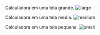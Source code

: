 Calculadora em uma tela grande.
![large](https://user-images.githubusercontent.com/104359958/195460985-40fe7214-4675-4931-a2e3-068a9cb34699.png)

Calculadora em uma tela media.
![medium](https://user-images.githubusercontent.com/104359958/195460986-57baf804-be8d-4df3-8671-10954321f358.png)

Calculadora em uma tela pequena.
![small](https://user-images.githubusercontent.com/104359958/195460988-7803bae4-7137-4df5-aeb7-32b57a3c8f1c.png)
